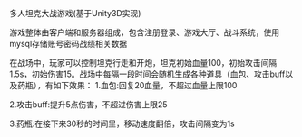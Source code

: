 多人坦克大战游戏(基于Unity3D实现)

游戏整体由客户端和服务器组成，包含注册登录、游戏大厅、战斗系统，使用mysql存储账号密码战绩相关数据

在战场中，玩家可以控制坦克行走和开炮，坦克初始血量100，初始攻击间隔1.5s，初始伤害15。战场中每隔一段时间会随机生成各种道具（血包、攻击buff以及药瓶），有如下效果：
1.血包:回复20血量，不超过血量上限100

2.攻击buff:提升5点伤害，不超过伤害上限25

3.药瓶:在接下来30秒的时间里，移动速度翻倍，攻击间隔变为1s

